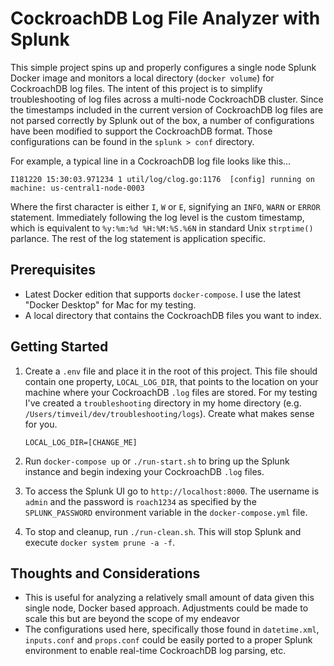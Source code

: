 # CockroachDB Log File Analyzer with Splunk
This simple project spins up and properly configures a single node Splunk Docker image and monitors a local directory (`docker volume`) for CockroachDB log files.  The intent of this project is to simplify troubleshooting of log files across a multi-node CockroachDB cluster. Since the timestamps included in the current version of CockroachDB log files are not parsed correctly by Splunk out of the box, a number of configurations have been modified to support the CockroachDB format.  Those configurations can be found in the `splunk > conf` directory.

For example, a typical line in a CockroachDB log file looks like this...
```
I181220 15:30:03.971234 1 util/log/clog.go:1176  [config] running on machine: us-central1-node-0003
```

Where the first character is either `I`, `W` or `E`, signifying an `INFO`, `WARN` or `ERROR` statement.  Immediately following the log level is the custom timestamp, which is equivalent to `%y:%m:%d %H:%M:%S.%6N` in standard Unix `strptime()` parlance.  The rest of the log statement is application specific.

## Prerequisites
* Latest Docker edition that supports `docker-compose`.  I use the latest "Docker Desktop" for Mac for my testing.
* A local directory that contains the CockroachDB files you want to index.

## Getting Started
1) Create a `.env` file and place it in the root of this project.  This file should contain one property, `LOCAL_LOG_DIR`, that points to the location on your machine where your CockroachDB `.log` files are stored.  For my testing I've created a `troubleshooting` directory in my home directory (e.g. `/Users/timveil/dev/troubleshooting/logs`).  Create what makes sense for you.
    ```properties
    LOCAL_LOG_DIR=[CHANGE_ME]
    ``` 

2) Run `docker-compose up` or `./run-start.sh` to bring up the Splunk instance and begin indexing your CockroachDB `.log` files.

3) To access the Splunk UI go to `http://localhost:8000`.  The username is `admin` and the password is `roach1234` as specified by the `SPLUNK_PASSWORD` environment variable in the `docker-compose.yml` file.

4) To stop and cleanup, run `./run-clean.sh`.  This will stop Splunk and execute `docker system prune -a -f`.

## Thoughts and Considerations
* This is useful for analyzing a relatively small amount of data given this single node, Docker based approach.  Adjustments could be made to scale this but are beyond the scope of my endeavor
* The configurations used here, specifically those found in `datetime.xml`, `inputs.conf` and `props.conf` could be easily ported to a proper Splunk environment to enable real-time CockroachDB log parsing, etc.
